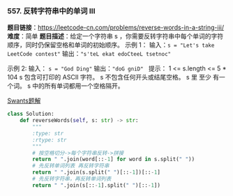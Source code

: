 ### 557. 反转字符串中的单词 III

**题目链接**：<https://leetcode-cn.com/problems/reverse-words-in-a-string-iii/>
**难度**：简单
**题目描述**：给定一个字符串 s ，你需要反转字符串中每个单词的字符顺序，同时仍保留空格和单词的初始顺序。
示例 1：
输入：`s = "Let's take LeetCode contest"`
输出：`"s'teL ekat edoCteeL tsetnoc"`

示例 2:
输入： `s = "God Ding"`
输出：`"doG gniD"`
 
提示：
1 <= s.length <= 5 * 104
s 包含可打印的 ASCII 字符。
s 不包含任何开头或结尾空格。
s 里 至少 有一个词。
s 中的所有单词都用一个空格隔开。

[Swants题解](https://leetcode-cn.com/problems/reverse-words-in-a-string-iii/solution/python-fan-zhuan-zi-fu-chuan-zhong-dan-ci-si-lu-xi/)
```python
class Solution:
    def reverseWords(self, s: str) -> str:
        """
        :type: str
        :rtype: str
        """
        # 按空格切分->每个字符串反转->拼接
        return " ".join(word[::-1] for word in s.split(" "))
        # 先反转单词列表 再反转字符串
        return " ".join(s.split(" ")[::-1])[::-1]
        # 先反转字符串，再反转单词列表
        return " ".join(s[::-1].split(" ")[::-1])
```
